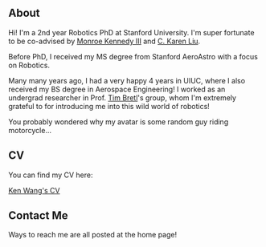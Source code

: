 <!-- ---
title: "About Me"
date: 2021-12-27T22:17:06-06:00
draft: false
--- -->

## About
Hi! I'm a 2nd year Robotics PhD at Stanford University. I'm super fortunate to be co-advised by [Monroe Kennedy III](https://monroekennedy3.com) and [C. Karen Liu](https://profiles.stanford.edu/c-karen-liu).

Before PhD, I received my MS degree from Stanford AeroAstro with a focus on Robotics.

Many many years ago, I had a very happy 4 years in UIUC, where I also received my BS degree in Aerospace Engineering! I worked as an undergrad researcher in Prof. [Tim Bretl](https://aerospace.illinois.edu/directory/profile/tbretl)'s group, whom I'm extremely grateful to for introducing me into this wild world of robotics!

You probably wondered why my avatar is some random guy riding motorcycle...

## CV
You can find my CV here:  

<a href="/pdfs/CV.pdf" target="_blank" rel="noopener noreferrer">Ken Wang's CV</a>

## Contact Me
Ways to reach me are all posted at the home page!